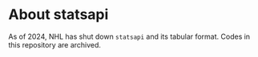 # About statsapi
As of 2024, NHL has shut down `statsapi` and its tabular format. Codes in this repository are archived.